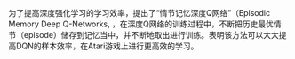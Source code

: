 为了提高深度强化学习的学习效率，提出了“情节记忆深度Q网络”（Episodic Memory Deep Q-Networks, ，在深度Q网络的训练过程中，不断把历史最优情节（episode）储存到记忆当中，并不断地取出进行训练。表明该方法可以大大提高DQN的样本效率，在Atari游戏上进行更高效的学习。
